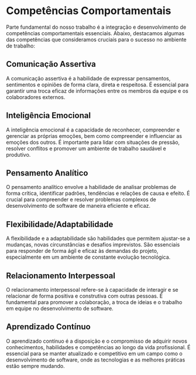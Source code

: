 # Competências Comportamentais

Parte fundamental do nosso trabalho é a integração e desenvolvimento de competências comportamentais essenciais. Abaixo, destacamos algumas das competências que consideramos cruciais para o sucesso no ambiente de trabalho:

## Comunicação Assertiva

A comunicação assertiva é a habilidade de expressar pensamentos, sentimentos e opiniões de forma clara, direta e respeitosa. É essencial para garantir uma troca eficaz de informações entre os membros da equipe e os colaboradores externos.

## Inteligência Emocional

A inteligência emocional é a capacidade de reconhecer, compreender e gerenciar as próprias emoções, bem como compreender e influenciar as emoções dos outros. É importante para lidar com situações de pressão, resolver conflitos e promover um ambiente de trabalho saudável e produtivo.

## Pensamento Analítico

O pensamento analítico envolve a habilidade de analisar problemas de forma crítica, identificar padrões, tendências e relações de causa e efeito. É crucial para compreender e resolver problemas complexos de desenvolvimento de software de maneira eficiente e eficaz.

## Flexibilidade/Adaptabilidade

A flexibilidade e a adaptabilidade são habilidades que permitem ajustar-se a mudanças, novas circunstâncias e desafios imprevistos. São essenciais para responder de forma ágil e eficaz às demandas do projeto, especialmente em um ambiente de constante evolução tecnológica.

## Relacionamento Interpessoal

O relacionamento interpessoal refere-se à capacidade de interagir e se relacionar de forma positiva e construtiva com outras pessoas. É fundamental para promover a colaboração, a troca de ideias e o trabalho em equipe no desenvolvimento de software.

## Aprendizado Contínuo

O aprendizado contínuo é a disposição e o compromisso de adquirir novos conhecimentos, habilidades e competências ao longo da vida profissional. É essencial para se manter atualizado e competitivo em um campo como o desenvolvimento de software, onde as tecnologias e as melhores práticas estão sempre mudando.

